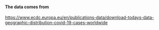 #### The data comes from 
https://www.ecdc.europa.eu/en/publications-data/download-todays-data-geographic-distribution-covid-19-cases-worldwide

